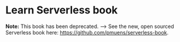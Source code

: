 # Learn Serverless book

**Note:** This book has been deprecated. --> See the new, open sourced Serverless book here: https://github.com/pmuens/serverless-book.
